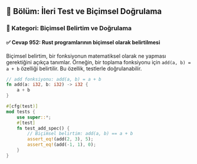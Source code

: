 ## 📘 Bölüm: İleri Test ve Biçimsel Doğrulama  
### 🔹 Kategori: Biçimsel Belirtim ve Doğrulama  
#### ✅ Cevap 952: Rust programlarının biçimsel olarak belirtilmesi

Biçimsel belirtim, bir fonksiyonun matematiksel olarak ne yapması gerektiğini açıkça tanımlar. Örneğin, bir toplama fonksiyonu için `add(a, b) = a + b` özelliği belirtilir. Bu özellik, testlerle doğrulanabilir.

```rust
// add fonksiyonu: add(a, b) = a + b
fn add(a: i32, b: i32) -> i32 {
    a + b
}

#[cfg(test)]
mod tests {
    use super::*;
    #[test]
    fn test_add_spec() {
        // Biçimsel belirtim: add(a, b) == a + b
        assert_eq!(add(2, 3), 5);
        assert_eq!(add(-1, 1), 0);
    }
}
```
